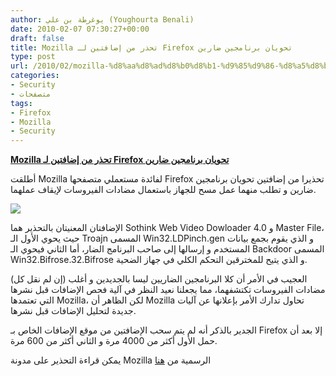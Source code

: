 ```yaml
---
author: يوغرطة بن علي (Youghourta Benali)
date: 2010-02-07 07:30:27+00:00
draft: false
title: Mozilla تحذر من إضافتين لـ Firefox تحويان برنامجين ضارين
type: post
url: /2010/02/mozilla-%d8%aa%d8%ad%d8%b0%d8%b1-%d9%85%d9%86-%d8%a5%d8%b6%d8%a7%d9%81%d8%aa%d9%8a%d9%86-%d9%84%d9%80-firefox-%d8%aa%d8%ad%d9%88%d9%8a%d8%a7%d9%86-%d8%a8%d8%b1%d9%86%d8%a7%d9%85%d8%ac%d9%8a%d9%86/
categories:
- Security
- متصفحات
tags:
- Firefox
- Mozilla
- Security
---
```


[**Mozilla تحذر من إضافتين لـ Firefox تحويان برنامجين ضارين**](http://www.it-scoop.com/?p=1866)


أطلقت Mozilla لفائدة مستعملي متصفحها Firefox تحذيرا من إضافتين تحويان برنامجين ضارين و تطلب منهما عمل مسح للجهاز باستعمال مضادات الفيروسات لإيقاف عملهما.

[![](http://www.it-scoop.com/wp-content/uploads/2010/02/firefox-security.jpg)
](http://www.it-scoop.com/?p=1866)

الإضافتان المعنيتان بالتحذير هما Sothink Web Video Dowloader 4.0 و Master File، حيث يحوي الأول الـ Troajn المسمى Win32.LDPinch.gen و الذي يقوم بجمع بيانات المستخدم و إرسالها إلى صاحب البرنامج الضار، أما الثاني فيحوي الـ Backdoor المسمى Win32.Bifrose.32.Bifrose و الذي يتيح للمخترقين التحكم الكلي في جهاز الضحية.

العجيب في الأمر أن كلا البرنامجين الضاريين ليسا بالجديدين و أغلب (إن لم نقل كل) مضادات الفيروسات تكتشفهما، مما يجعلنا نعيد النظر في آلية فحص الإضافات قبل نشرها التي تعتمدها Mozilla، لكن الظاهر أن Mozilla تحاول تدارك الأمر بإعلانها عن آليات جديدة لتحليل الإضافات قبل نشرها.

الجدير بالذكر أنه لم يتم سحب الإضافتين من موقع الإضافات الخاص بـ Firefox إلا بعد أن حمل الأول أكثر من 4000 مرة و الثاني أكثر من 600 مرة.

يمكن قراءة التحذير على مدونة Mozilla الرسمية من [هنا](http://blog.mozilla.com/addons/2010/02/04/please-read-security-issue-on-amo/)
